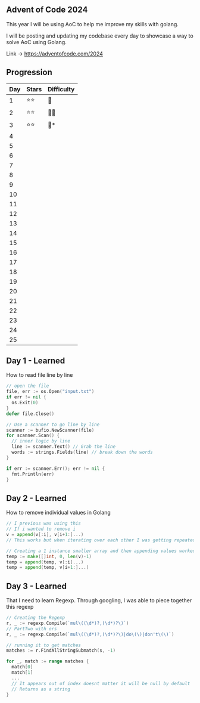 ## Advent of Code 2024

This year I will be using AoC to help me improve my skills with golang.

I will be posting and updating my codebase every day to showcase a way to solve AoC using Golang.

Link -> https://adventofcode.com/2024

## Progression

| Day | Stars | Difficulty |
| --- | ----- | ---------- |
| 1   | ⭐⭐  | 🧩         |
| 2   | ⭐⭐  | 🧩🧩       |
| 3   | ⭐⭐  | 🧩\*       |
| 4   |       |            |
| 5   |       |            |
| 6   |       |            |
| 7   |       |            |
| 8   |       |            |
| 9   |       |            |
| 10  |       |            |
| 11  |       |            |
| 12  |       |            |
| 13  |       |            |
| 14  |       |            |
| 15  |       |            |
| 16  |       |            |
| 17  |       |            |
| 18  |       |            |
| 19  |       |            |
| 20  |       |            |
| 21  |       |            |
| 22  |       |            |
| 23  |       |            |
| 24  |       |            |
| 25  |       |            |

## Day 1 - Learned

How to read file line by line

```go
// open the file
file, err := os.Open("input.txt")
if err != nil {
  os.Exit(0)
}
defer file.Close()

// Use a scanner to go line by line
scanner := bufio.NewScanner(file)
for scanner.Scan() {
  // inner logic by line
  line := scanner.Text() // Grab the line
  words := strings.Fields(line) // break down the words
}

if err := scanner.Err(); err != nil {
  fmt.Println(err)
}
```

## Day 2 - Learned

How to remove individual values in Golang

```go
// I previous was using this
// If i wanted to remove i
v = append(v[:i], v[i+1:]...)
// This works but when iterating over each other I was getting repeated values

// Creating a 1 instance smaller array and then appending values worked and was a much better solution.
temp := make([]int, 0, len(v)-1)
temp = append(temp, v[:i]...)
temp = append(temp, v[i+1:]...)
```

## Day 3 - Learned

That I need to learn Regexp. Through googling, I was able to piece together this regexp

```go
// Creating the Regexp
r, _ := regexp.Compile(`mul\((\d*)?,(\d*)?\)`)
// PartTwo with ors
r, _ := regexp.Compile(`mul\((\d*)?,(\d*)?\)|do\(\)|don't\(\)`)

// running it to get matches
matches := r.FindAllStringSubmatch(s, -1)

for _, match := range matches {
  match[0]
  match[1]
  ...
  // It appears out of index doesnt matter it will be null by default
  // Returns as a string
}
```
